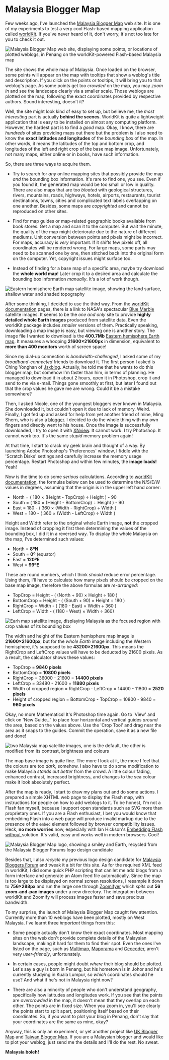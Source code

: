 Malaysia Blogger Map
===

Few weeks ago, I've launched the [Malaysia Blogger Map](http://malaysiabloggers.com/showthread.php?t=556) web site. It is one of my experiments to test a very cool Flash-based mapping application called [worldKit](http://brainoff.com/worldkit/). If you've never heard of it, don't worry, it's not too late for you to check it out.

![Malaysia Blogger Map web site, displaying some points, or locations of plotted weblogs, in Penang on the worldKit-powered Flash-based Malaysia map](../images/screenshots/web/malaysia_blogger_map_worldkit_flash_points_penang.jpg)

The site shows the whole map of Malaysia. Once loaded on the browser, some points will appear on the map with tooltips that show a weblog's title and description. If you click on the points or tooltips, it will bring you to that weblog's page. As some points get too *crowded* on the map, you may *zoom in* and see the landscape clearly via a smaller scale. Those weblogs are plotted on the map, following the exact coordinates provided by respective authors. Sound interesting, doesn't it?

Well, the site might look kind of easy to set up, but believe me, the *most interesting* part is actually **behind the scenes**. WorldKit is quite a lightweight application that is easy to be installed on almost any computing platform. However, the hardest part is to find a *good* map. Okay, I know, there are *hundreds* of sites providing maps out there but the problem is I also need to know the **exact latitudes and longitudes** of the *bounding box* of the map. In other words, it means the latitudes of the top and bottom crop, and longitudes of the left and right crop of the base map image. Unfortunately, not many maps, either online or in books, have such information.

So, there are three ways to acquire them.

- Try to search for *any* online mapping sites that possibly provide the map *and* the bounding box information. It's rare to find one, you see. Even if you found it, the generated map would be too small or low in quality. There are also maps that are too *bloated* with geological structures, rivers, mountains, roads, highways, hotels, airports, restaurants, tourist destinations, towns, cities and complicated text labels overlapping on one another. Besides, some maps are *copyrighted* and cannot be reproduced on other sites.

- Find for map guides or map-related geographic books available from book stores. Get a map and scan it to the computer. But wait the minute, the quality of the map might deteriorate due to the nature of different mediums. Unit conversion between points and pixels might be incorrect. For maps, accuracy is *very* important. If it shifts few pixels off, all coordinates will be rendered wrong. For large maps, some parts may need to be scanned one by one, then stitched back into the original form on the computer. Yet, copyright issues might surface too.

- Instead of finding for a base map of a specific area, maybe try download the **whole world map**! Later crop it to a desired area and calculate the bounding box information *manually*. It's a lot of work though.

![Eastern hemisphere Earth map satellite image, showing the land surface, shallow water and shaded topography](../images/figures/maps/eastern_hemisphere_earth_map_satellite_image_land_surface_shallow_water_shaded_topography.jpg)

After some thinking, I decided to use the third way. From the [worldKit documentation](http://brainoff.com/worldkit/doc/) pages, there is a link to NASA's spectacular [Blue Marble](http://earthobservatory.nasa.gov/Newsroom/BlueMarble/ "a true-color 1km image of the Earth") satellite images. It seems to be the *one and only* site to provide **highly detailed whole Earth images** produced from satellite data. Even the worldKit package includes *smaller* versions of them. Practically speaking, downloading a map image is easy, but viewing one is another story. The image file I wanted to download is the **400.7Mb** [Eastern hemisphere Earth map](http://visibleearth.nasa.gov/view_rec.php?vev1id=11656 "Blue Marble: Land Surface, Shallow Water, and Shaded Topography"). It measures a whooping **21600×21600px** in dimension, equivalent to **more than 400 monitors** worth of screen space!

Since my dial-up connection is *bandwidth-challenged*, I asked some of my *broadband-connected* friends to download it. The first person I asked is Ching Yonghan of [Jsxblog](http://jsxblog.uni.cc/). Actually, he told me that he wants to do this blogger map, but somehow I'm faster than him, in terms of planning. He managed to download it in about 2 hours, open it in Photoshop, crop it and send to me via e-mail. Things gone smoothly at first, but later I found out that the crop values he gave me are wrong. Could it be a mistake somewhere?

Then, I asked Nicole, one of the youngest bloggers ever known in Malaysia. She downloaded it, but couldn't open it due to lack of memory. Weird. Finally, I got fed up and asked for help from yet another friend of mine, Ming Shern, who is also a [blogger](http://mingshern.blogs.friendster.com/ "Mingshern's Blog"). I decided to do the whole thing with my own fingers and directly went to his house. Once the image is successfully downloaded, I try to open it with [XNview](http://xnview.com/). It cannot work. I try Photoshop. It cannot work too. It's the same *stupid* memory problem again!

At that time, I start to crack my geek brain and thought of a way. By launching Adobe Photoshop's 'Preferences' window, I fiddle with the 'Scratch Disks' settings and carefully increase the memory usage percentage. Restart Photoshop and within few minutes, the **image loads!** Yeah!

Now is the time to do some *serious* calculations. According to [worldKit documentation](http://brainoff.com/worldkit/doc/), the formulas below can be used to determine the N/S/E/W values in degrees, assuming that the origin is in the upper left hand corner:

- North = ( 180 × (Height - TopCrop) ÷ Height ) - 90
- South = ( 180 × (Height - BottomCrop) ÷ Height ) - 90
- East = 180 - ( 360 × (Width - RightCrop) ÷ Width )
- West = 180 - ( 360 × (Width - LeftCrop) ÷ Width )

Height and Width refer to the original whole Earth image, **not** the cropped image. Instead of cropping it first then determining the values of the bounding box, I did it in a reversed way. To display the whole Malaysia on the map, I've determined such values:

- North = **8ºN**
- South = **0º** (equator)
- East = **120ºE**
- West = **99ºE**

These are round numbers, which I think *should* reduce error percentage. Using them, I'll have to calculate how many pixels should be cropped on the base map image, therefore the above formulas are *re-arranged*:

- TopCrop = Height - ( (North + 90) × Height ÷ 180 )
- BottomCrop = Height - ( (South + 90) × Height ÷ 180 )
- RightCrop = Width - ( (180 - East) × Width ÷ 360 )
- LeftCrop = Width - ( (180 - West) × Width ÷ 360)

![Earh map satellite image, displaying Malaysia as the focused region with crop values of its bounding box](../images/figures/maps/earth_map_satellite_image_malaysia_region_bounding_box_crop_values.jpg)

The width and height of the Eastern hemisphere map image is **21600×21600px**, but for the *whole Earth* image including the Western hemisphere, it's supposed to be **43200×21600px**. This means the RightCrop and LeftCrop values will have to be deducted by 21600 pixels. As a result, the calculator shows these values:

- TopCrop = **9840 pixels**
- BottomCrop = **10800 pixels**
- RightCrop = 36000 - 21600 = **14400 pixels**
- LeftCrop = 33480 - 21600 = **11880 pixels**
- Width of cropped region = RightCrop - LeftCrop = 14400 - 11800 = **2520 pixels**
- Height of cropped region = BottomCrop - TopCrop = 10800 - 9840 = **960 pixels**

Okay, no more Mathematics! It's Photoshop time again. Go to 'View' and click on 'New Guide...' to place four horizontal and vertical guides *around* the area, based on the values above. Use the 'Crop Tool' and drag near the area as it snaps to the guides. Commit the operation, save it as a new file and done!

![two Malaysia map satellite images, one is the default, the other is modified from its contrast, brightness and colours](../images/figures/maps/malaysia_map_satellite_image_contrast_brightness_colours_modified.jpg)

The map base image is quite fine. The more I look at it, the more I feel that the colours are too *dark*, somehow. I also have to do some modification to make Malaysia *stands out better* from the crowd. A little colour fading, enhanced contrast, increased brightness, and changes to the sea colour make it look absolutely perfect.

After the map is ready, I start to draw my plans out and do some actions. I prepared a simple XHTML web page to display the Flash map, with instructions for people on how to add weblogs to it. To be honest, I'm not a Flash fan myself, because I support open standards such as SVG more than proprietary ones. If you are a Flash enthusiast, I bet you would know that embedding Flash into a web page will produce invalid markup due to the presence of the `embed` element followed by browser compatibility issues. Heck, **no more worries** now, especially with Ian Hickson's [Embedding Flash without <embed>](http://ln.hixie.ch/?start=1081798064&count=1) solution. It's valid, easy and works well in modern browsers. Cool!

![Malaysia Blogger Map logo, showing a smiley and Earth, recycled from the Malaysia Blogger Forums logo design candidate](../images/artwork/logos/malaysia_blogger_map_smiley_earth.png)

Besides that, I also *recycle* my previous logo design candidate for [Malaysia Bloggers Forum](http://malaysiabloggers.com/) and tweak it a bit for this site. As for the required XML feed in worldKit, I did some quick PHP scripting that can let me add blogs from a form interface and generate an Atom feed file automatically. Since the map is too large to be displayed on normal screen resolutions, I resample it down to **756×288px** and run the large one through [Zoomifyer](http://zoomify.com/ "Zoomify") which *spits* out **56 zoom-and-pan images** under a new directory. The integration between worldKit and Zoomify will process images faster and save precious bandwidth.

To my surprise, the launch of Malaysia Blogger Map caught few attention. Currently more than 10 weblogs have been plotted, mostly on West Malaysia. I've learnt three *important* things from this:

- Some people actually don't know their exact coordinates. Most mapping sites on the web don't provide complete details of the Malaysian landscape, making it hard for them to find their spot. Even the ones I've listed on the page, such as [Multimap](http://multimap.com/), [Maporama](http://maporama.com/) and [Geocoder](http://brainoff.com/geocoder/), aren't very *user-friendly*, unfortunately.

- In certain cases, people might doubt *where* their blog should be plotted. Let's say a guy is born in Penang, but his hometown is in Johor and he's currently studying in Kuala Lumpur, so *which* coordinates should he use? And what if he's not in Malaysia right now?

- There are also a minority of people who don't understand geography, specifically how latitudes and longitudes work. If you see that the points are *overcrowded* in the map, it doesn't mean that they overlap on each other. The points are in fixed size. When you zoom in, you'll see clearly the points start to split apart, positioning itself based on their coordinates. So, if you want to plot your blog in Penang, don't say that your coordinates are the same as mine, okay?

Anyway, this is only an experiment, or yet another project like [UK Blogger Map](http://phiwilson.org/ukbloggermap/) and [Taiwan Blogger Map](http://sanwangx.brain-c.com/geo/). If you are a Malaysian blogger and would like to plot your weblog, just send me the details and I'll do the rest. No sweat.

**Malaysia <span lang="ms" title="can">boleh</span>!**